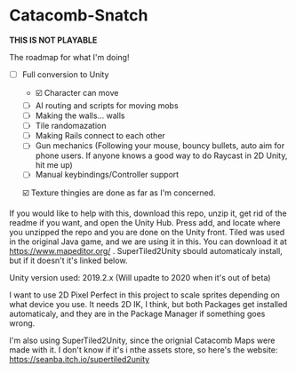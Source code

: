 Catacomb-Snatch
===============
**THIS IS NOT PLAYABLE**

The roadmap for what I'm doing!

- ☐ Full conversion to Unity
    - ☑️ Character can move
    - ☐ AI routing and scripts for moving mobs
    - ☐ Making the walls... walls
    - ☐ Tile randomazation
    - ☐ Making Rails connect to each other
    - ☐ Gun mechanics (Following your mouse, bouncy bullets, auto aim for phone users. If anyone knows a good way to do Raycast in 2D             Unity, hit me up)
    - ☐ Manual keybindings/Controller support
    
  ☑️ Texture thingies are done as far as I'm concerned.
    
If you would like to help with this, download this repo, unzip it, get rid of the readme if you want, and open the Unity Hub. Press add, and locate where you unzipped the repo and you are done on the Unity front. Tiled was used in the original Java game, and we are using it in this. You can download it at https://www.mapeditor.org/ . SuperTiled2Unity sbould automaticaly install, but if it doesn't it's linked below.

Unity version used: 2019.2.x (Will upadte to 2020 when it's out of beta)

I want to use 2D Pixel Perfect in this project to scale sprites depending on what device you use. It needs 2D IK, I think, but both Packages get installed automaticaly, and they are in the Package Manager if something goes wrong.

I'm also using SuperTiled2Unity, since the orignial Catacomb Maps were made with it. I don't know if it's i nthe assets store, so here's the website:
https://seanba.itch.io/supertiled2unity
